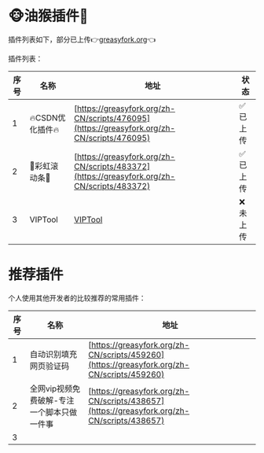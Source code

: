 🐵油猴插件🧩
==

插件列表如下，部分已上传👉[greasyfork.org](https://greasyfork.org/zh-CN/users/920314-bencky1017)👈



插件列表：

| 序号 | 名称           | 地址                                                         | 状态    |
| ---- | -------------- | ------------------------------------------------------------ | ------- |
| 1    | 🔥CSDN优化插件🔥 | [https://greasyfork.org/zh-CN/scripts/476095](https://greasyfork.org/zh-CN/scripts/476095) | ✅已上传 |
| 2    | 🌈彩虹滚动条🌈   | [https://greasyfork.org/zh-CN/scripts/483372](https://greasyfork.org/zh-CN/scripts/483372) | ✅已上传 |
| 3    | VIPTool        | [VIPTool](https://bencky1017.github.io/browserplugin/VIPTool/VIPTool.user.js) | ❌未上传 |




推荐插件
==

个人使用其他开发者的比较推荐的常用插件：

| 序号 | 名称                                       | 地址                                                         |
| ---- | ------------------------------------------ | ------------------------------------------------------------ |
| 1    | 自动识别填充网页验证码                     | [https://greasyfork.org/zh-CN/scripts/459260](https://greasyfork.org/zh-CN/scripts/459260) |
| 2    | 全网vip视频免费破解-专注一个脚本只做一件事 | [https://greasyfork.org/zh-CN/scripts/438657](https://greasyfork.org/zh-CN/scripts/438657) |
| 3    |                                            |                                                              |















